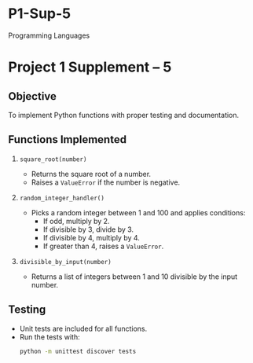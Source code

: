 # P1-Sup-5
Programming Languages 

# Project 1 Supplement – 5

## Objective
To implement Python functions with proper testing and documentation.

## Functions Implemented
1. `square_root(number)`
   - Returns the square root of a number.
   - Raises a `ValueError` if the number is negative.

2. `random_integer_handler()`
   - Picks a random integer between 1 and 100 and applies conditions:
     - If odd, multiply by 2.
     - If divisible by 3, divide by 3.
     - If divisible by 4, multiply by 4.
     - If greater than 4, raises a `ValueError`.

3. `divisible_by_input(number)`
   - Returns a list of integers between 1 and 10 divisible by the input number.

## Testing
- Unit tests are included for all functions.
- Run the tests with:
  ```bash
  python -m unittest discover tests

